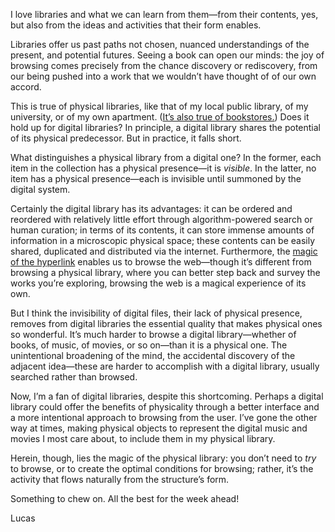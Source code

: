 I love libraries and what we can learn from them—from their contents, yes, but also from the ideas and activities that their form enables.

Libraries offer us past paths not chosen, nuanced understandings of the present, and potential futures. Seeing a book can open our minds: the joy of browsing comes precisely from the chance discovery or rediscovery, from our being pushed into a work that we wouldn’t have thought of of our own accord.

This is true of physical libraries, like that of my local public library, of my university, or of my own apartment. ([It’s also true of bookstores.](https://lithub.com/on-the-experience-of-entering-a-bookstore-in-your-forties-vs-your-twenties/)) Does it hold up for digital libraries? In principle, a digital library shares the potential of its physical predecessor. But in practice, it falls short.

What distinguishes a physical library from a digital one? In the former, each item in the collection has a physical presence—it is _visible_. In the latter, no item has a physical presence—each is invisible until summoned by the digital system.

Certainly the digital library has its advantages: it can be ordered and reordered with relatively little effort through algorithm-powered search or human curation; in terms of its contents, it can store immense amounts of information in a microscopic physical space; these contents can be easily shared, duplicated and distributed via the internet. Furthermore, the [magic of the hyperlink](https://adactio.com/articles/10887) enables us to browse the web—though it’s different from browsing a physical library, where you can better step back and survey the works you’re exploring, browsing the web is a magical experience of its own.

But I think the invisibility of digital files, their lack of physical presence, removes from digital libraries the essential quality that makes physical ones so wonderful. It’s much harder to browse a digital library—whether of books, of music, of movies, or so on—than it is a physical one. The unintentional broadening of the mind, the accidental discovery of the adjacent idea—these are harder to accomplish with a digital library, usually searched rather than browsed.

Now, I’m a fan of digital libraries, despite this shortcoming. Perhaps a digital library could offer the benefits of physicality through a better interface and a more intentional approach to browsing from the user. I’ve gone the other way at times, making physical objects to represent the digital music and movies I most care about, to include them in my physical library.

Herein, though, lies the magic of the physical library: you don’t need to _try_ to browse, or to create the optimal conditions for browsing; rather, it’s the activity that flows naturally from the structure’s form.

Something to chew on. All the best for the week ahead!

Lucas